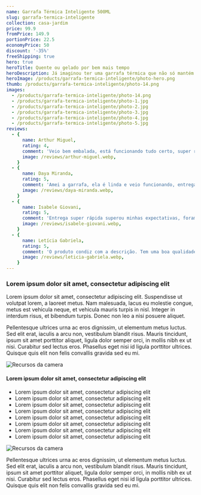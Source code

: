 ```yaml
---
name: Garrafa Térmica Inteligente 500ML
slug: garrafa-termica-inteligente
collection: casa-jardim
price: 99.9
fromPrice: 149.9
portionPrice: 22.5
economyPrice: 50
discount: '-35%'
freeShipping: true
hero: true
heroTitle: Quente ou gelado por bem mais tempo
heroDescription: Já imaginou ter uma garrafa térmica que não só mantém suas bebidas quentes ou frias, mas também mede a temperatura com precisão? Apresentamos a você a nossa incrível Garrafa Térmica com Medidor de Temperatura, o seu companheiro perfeito para todas as ocasiões!
heroImage: /products/garrafa-termica-inteligente/photo-hero.png
thumb: /products/garrafa-termica-inteligente/photo-14.png
images:
  - /products/garrafa-termica-inteligente/photo-14.png
  - /products/garrafa-termica-inteligente/photo-1.jpg
  - /products/garrafa-termica-inteligente/photo-2.jpg
  - /products/garrafa-termica-inteligente/photo-3.jpg
  - /products/garrafa-termica-inteligente/photo-4.jpg
  - /products/garrafa-termica-inteligente/photo-5.jpg
reviews:
  - {
      name: Arthur Miguel,
      rating: 4,
      comment: 'Veio bem embalada, está funcionando tudo certo, super recomendo.',
      image: /reviews/arthur-miguel.webp,
    }
  - {
      name: Daya Miranda,
      rating: 5,
      comment: 'Amei a garrafa, ela é linda e veio funcionando, entrega super rápida',
      image: /reviews/daya-miranda.webp,
    }
  - {
      name: Isabele Giovani,
      rating: 5,
      comment: 'Entrega super rápida superou minhas expectativas, foram apenas 4 dias de espera.',
      image: /reviews/isabele-giovani.webp,
    }
  - {
      name: Letícia Gabriela,
      rating: 5,
      comment: 'O produto condiz com a descrição. Tem uma boa qualidade. E é muito bonito.',
      image: /reviews/leticia-gabriela.webp,
    }
---
```


### Lorem ipsum dolor sit amet, consectetur adipiscing elit

Lorem ipsum dolor sit amet, consectetur adipiscing elit. Suspendisse ut volutpat lorem, a laoreet metus. Nam malesuada, lacus eu molestie congue, metus est vehicula neque, et vehicula mauris turpis in nisl. Integer in interdum risus, et bibendum turpis. Donec non leo a nisi posuere aliquet.

Pellentesque ultrices urna ac eros dignissim, ut elementum metus luctus. Sed elit erat, iaculis a arcu non, vestibulum blandit risus. Mauris tincidunt, ipsum sit amet porttitor aliquet, ligula dolor semper orci, in mollis nibh ex ut nisi. Curabitur sed lectus eros. Phasellus eget nisi id ligula porttitor ultrices. Quisque quis elit non felis convallis gravida sed eu mi.

![Recursos da camera](/products/garrafa-termica-inteligente/photo-5.jpg)

#### Lorem ipsum dolor sit amet, consectetur adipiscing elit

- Lorem ipsum dolor sit amet, consectetur adipiscing elit
- Lorem ipsum dolor sit amet, consectetur adipiscing elit
- Lorem ipsum dolor sit amet, consectetur adipiscing elit
- Lorem ipsum dolor sit amet, consectetur adipiscing elit
- Lorem ipsum dolor sit amet, consectetur adipiscing elit
- Lorem ipsum dolor sit amet, consectetur adipiscing elit
- Lorem ipsum dolor sit amet, consectetur adipiscing elit
- Lorem ipsum dolor sit amet, consectetur adipiscing elit

![Recursos da camera](/products/garrafa-termica-inteligente/photo-3.jpg)

Pellentesque ultrices urna ac eros dignissim, ut elementum metus luctus. Sed elit erat, iaculis a arcu non, vestibulum blandit risus. Mauris tincidunt, ipsum sit amet porttitor aliquet, ligula dolor semper orci, in mollis nibh ex ut nisi. Curabitur sed lectus eros. Phasellus eget nisi id ligula porttitor ultrices. Quisque quis elit non felis convallis gravida sed eu mi.
